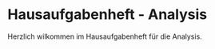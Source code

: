 # Hausaufgabenheft - Analysis

Herzlich wilkommen im Hausaufgabenheft für die Analysis. 

```{tableofcontents}
```
